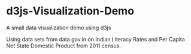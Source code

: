 # d3js-Visualization-Demo
A small data visualization demo using d3js

Using data sets from data.gov.in on Indian Literacy Rates and Per Capita Net State Domestic Product from 2011 census.
